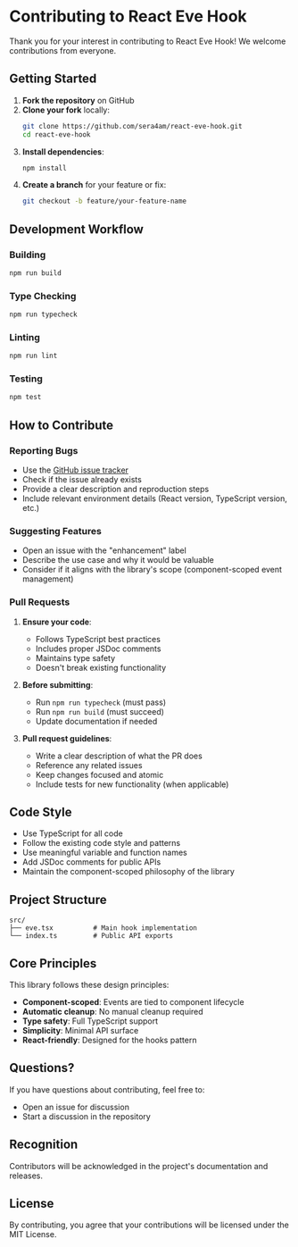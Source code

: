 # Contributing to React Eve Hook

Thank you for your interest in contributing to React Eve Hook! We welcome contributions from everyone.

## Getting Started

1. **Fork the repository** on GitHub
2. **Clone your fork** locally:
   ```bash
   git clone https://github.com/sera4am/react-eve-hook.git
   cd react-eve-hook
   ```
3. **Install dependencies**:
   ```bash
   npm install
   ```
4. **Create a branch** for your feature or fix:
   ```bash
   git checkout -b feature/your-feature-name
   ```

## Development Workflow

### Building
```bash
npm run build
```

### Type Checking
```bash
npm run typecheck
```

### Linting
```bash
npm run lint
```

### Testing
```bash
npm test
```

## How to Contribute

### Reporting Bugs
- Use the [GitHub issue tracker](https://github.com/sera4am/react-eve-hook/issues)
- Check if the issue already exists
- Provide a clear description and reproduction steps
- Include relevant environment details (React version, TypeScript version, etc.)

### Suggesting Features
- Open an issue with the "enhancement" label
- Describe the use case and why it would be valuable
- Consider if it aligns with the library's scope (component-scoped event management)

### Pull Requests
1. **Ensure your code**:
   - Follows TypeScript best practices
   - Includes proper JSDoc comments
   - Maintains type safety
   - Doesn't break existing functionality

2. **Before submitting**:
   - Run `npm run typecheck` (must pass)
   - Run `npm run build` (must succeed)
   - Update documentation if needed

3. **Pull request guidelines**:
   - Write a clear description of what the PR does
   - Reference any related issues
   - Keep changes focused and atomic
   - Include tests for new functionality (when applicable)

## Code Style

- Use TypeScript for all code
- Follow the existing code style and patterns
- Use meaningful variable and function names
- Add JSDoc comments for public APIs
- Maintain the component-scoped philosophy of the library

## Project Structure

```
src/
├── eve.tsx          # Main hook implementation
└── index.ts         # Public API exports
```

## Core Principles

This library follows these design principles:
- **Component-scoped**: Events are tied to component lifecycle
- **Automatic cleanup**: No manual cleanup required
- **Type safety**: Full TypeScript support
- **Simplicity**: Minimal API surface
- **React-friendly**: Designed for the hooks pattern

## Questions?

If you have questions about contributing, feel free to:
- Open an issue for discussion
- Start a discussion in the repository

## Recognition

Contributors will be acknowledged in the project's documentation and releases.

## License

By contributing, you agree that your contributions will be licensed under the MIT License.